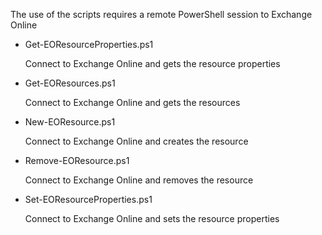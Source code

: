The use of the scripts requires a remote PowerShell session to Exchange Online

+ Get-EOResourceProperties.ps1

	Connect to Exchange Online and gets the resource properties

+ Get-EOResources.ps1

	Connect to Exchange Online and gets the resources

+ New-EOResource.ps1

	Connect to Exchange Online and creates the resource

+ Remove-EOResource.ps1

	Connect to Exchange Online and removes the resource

+ Set-EOResourceProperties.ps1

	 Connect to Exchange Online and sets the resource properties
